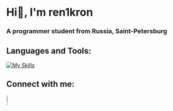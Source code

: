 # Hi👋, I'm ren1kron
### A programmer student from Russia, Saint-Petersburg

## Languages and Tools:
[![My Skills](https://skillicons.dev/icons?i=java,postgres)](https://skillicons.dev)

## Connect with me:
<a href="https://t.me/renikron/"><img src="https://github.com/gauravghongde/social-icons/blob/master/PNG/Color/Telegram.png?raw=true" width=8% height=8%></a>


